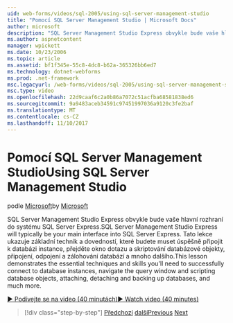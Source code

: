 ```yaml
---
uid: web-forms/videos/sql-2005/using-sql-server-management-studio
title: "Pomocí SQL Server Management Studio | Microsoft Docs"
author: microsoft
description: "SQL Server Management Studio Express obvykle bude vaše hlavní rozhraní do systému SQL Server Express. V této lekci ukazuje základní technik a identifikátor klíče subjektu..."
ms.author: aspnetcontent
manager: wpickett
ms.date: 10/23/2006
ms.topic: article
ms.assetid: bf1f345e-55c8-4dc8-b62a-365326bb6ed7
ms.technology: dotnet-webforms
ms.prod: .net-framework
msc.legacyurl: /web-forms/videos/sql-2005/using-sql-server-management-studio
msc.type: video
ms.openlocfilehash: 22d9caaf6c2a0b86a7072c51acfba68581838ed6
ms.sourcegitcommit: 9a9483aceb34591c97451997036a9120c3fe2baf
ms.translationtype: MT
ms.contentlocale: cs-CZ
ms.lasthandoff: 11/10/2017
---
```

<a name="using-sql-server-management-studio"></a><span data-ttu-id="2c6e3-104">Pomocí SQL Server Management Studio</span><span class="sxs-lookup"><span data-stu-id="2c6e3-104">Using SQL Server Management Studio</span></span>
====================
<span data-ttu-id="2c6e3-105">podle [Microsoft](https://github.com/microsoft)</span><span class="sxs-lookup"><span data-stu-id="2c6e3-105">by [Microsoft](https://github.com/microsoft)</span></span>

<span data-ttu-id="2c6e3-106">SQL Server Management Studio Express obvykle bude vaše hlavní rozhraní do systému SQL Server Express.</span><span class="sxs-lookup"><span data-stu-id="2c6e3-106">SQL Server Management Studio Express will typically be your main interface into SQL Server Express.</span></span> <span data-ttu-id="2c6e3-107">Tato lekce ukazuje základní technik a dovedností, které budete muset úspěšně připojit k databázi instance, přejděte okno dotazu a skriptování databázové objekty, připojení, odpojení a zálohování databází a mnoho dalšího.</span><span class="sxs-lookup"><span data-stu-id="2c6e3-107">This lesson demonstrates the essential techniques and skills you'll need to successfully connect to database instances, navigate the query window and scripting database objects, attaching, detaching and backing up databases, and much more.</span></span>

[<span data-ttu-id="2c6e3-108">&#9654; Podívejte se na video (40 minutách)</span><span class="sxs-lookup"><span data-stu-id="2c6e3-108">&#9654; Watch video (40 minutes)</span></span>](https://channel9.msdn.com/Blogs/ASP-NET-Site-Videos/using-sql-server-management-studio)

>[!div class="step-by-step"]
<span data-ttu-id="2c6e3-109">[Předchozí](connecting-your-web-application-to-sql-server-2005-express-edition.md)
[další](getting-started-with-reporting-services.md)</span><span class="sxs-lookup"><span data-stu-id="2c6e3-109">[Previous](connecting-your-web-application-to-sql-server-2005-express-edition.md)
[Next](getting-started-with-reporting-services.md)</span></span>
